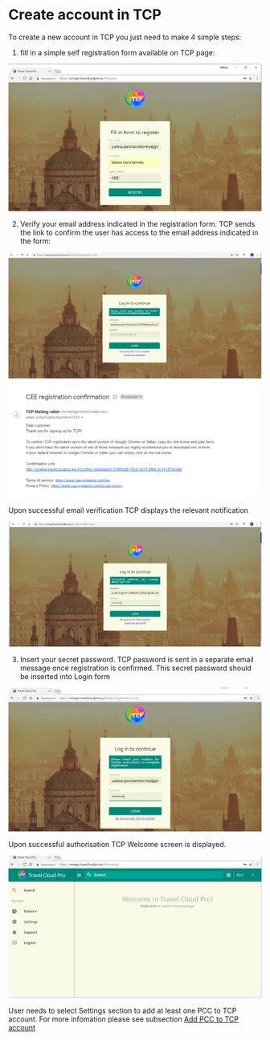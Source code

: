 # Create account in TCP

To create a new account in TCP you just need to make 4 simple steps:

1. fill in a simple self registration form available on TCP page:

![](../../.gitbook/assets/registration-form.png)

2. Verify your email address indicated in the registration form. TCP sends the link to confirm the user has access to the email address indicated in the form:

![](../../.gitbook/assets/image%20%289%29.png)

![](../../.gitbook/assets/image%20%2811%29.png)

Upon successful email verification TCP displays the relevant notification

![](../../.gitbook/assets/image%20%284%29.png)

3. Insert your secret password. TCP password is sent in a separate email message once registration is confirmed. This secret password should be inserted into Login form

![](../../.gitbook/assets/loginform.png)

Upon successful authorisation TCP Welcome screen is displayed.

![](../../.gitbook/assets/welcomescreen.png)

User needs to select Settings section to add at least one PCC to TCP account. For more infomation please see subsection [Add PCC to TCP account](../settings/add-pcc-to-tcp-account.md)

